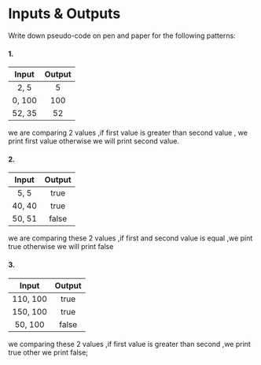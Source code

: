 # Inputs & Outputs

Write down pseudo-code on pen and paper for the following patterns:

#### 1.

| Input  | Output |
| :----: | :----: |
|  2, 5  |   5    |
| 0, 100 |  100   |
| 52, 35 |   52   |

we are comparing 2 values ,if first value  is greater than second value , we print first value otherwise we will print second value.

#### 2.

| Input  | Output |
| :----: | :----: |
|  5, 5  |  true  |
| 40, 40 |  true  |
| 50, 51 | false  |

we are comparing these 2 values ,if first and second value is equal ,we pint true otherwise we will print false


#### 3.

|  Input   | Output |
| :------: | :----: |
| 110, 100 |  true  |
| 150, 100 |  true  |
| 50, 100  | false  |

we comparing these 2 values ,if first value is greater than second ,we print true other we print false;